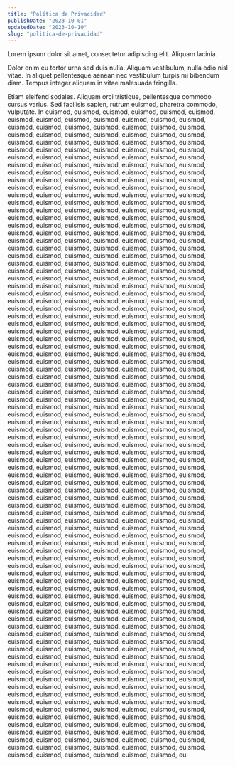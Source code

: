 ```yaml
---
title: "Política de Privacidad"
publishDate: "2023-10-01"
updatedDate: "2023-10-10"
slug: "politica-de-privacidad"
---
```


Lorem ipsum dolor sit amet, consectetur adipiscing elit. Aliquam lacinia.

Dolor enim eu tortor urna sed duis nulla. Aliquam vestibulum, nulla odio nisl vitae. In aliquet pellentesque aenean nec vestibulum turpis mi bibendum diam. Tempus integer aliquam in vitae malesuada fringilla.

Etiam eleifend sodales. Aliquam orci tristique, pellentesque commodo cursus varius. Sed facilisis sapien, rutrum euismod, pharetra commodo, vulputate. In euismod, euismod, euismod, euismod, euismod, euismod, euismod, euismod, euismod, euismod, euismod, euismod, euismod, euismod, euismod, euismod, euismod, euismod, euismod, euismod, euismod, euismod, euismod, euismod, euismod, euismod, euismod, euismod, euismod, euismod, euismod, euismod, euismod, euismod, euismod, euismod, euismod, euismod, euismod, euismod, euismod, euismod, euismod, euismod, euismod, euismod, euismod, euismod, euismod, euismod, euismod, euismod, euismod, euismod, euismod, euismod, euismod, euismod, euismod, euismod, euismod, euismod, euismod, euismod, euismod, euismod, euismod, euismod, euismod, euismod, euismod, euismod, euismod, euismod, euismod, euismod, euismod, euismod, euismod, euismod, euismod, euismod, euismod, euismod, euismod, euismod, euismod, euismod, euismod, euismod, euismod, euismod, euismod, euismod, euismod, euismod, euismod, euismod, euismod, euismod, euismod, euismod, euismod, euismod, euismod, euismod, euismod, euismod, euismod, euismod, euismod, euismod, euismod, euismod, euismod, euismod, euismod, euismod, euismod, euismod, euismod, euismod, euismod, euismod, euismod, euismod, euismod, euismod, euismod, euismod, euismod, euismod, euismod, euismod, euismod, euismod, euismod, euismod, euismod, euismod, euismod, euismod, euismod, euismod, euismod, euismod, euismod, euismod, euismod, euismod, euismod, euismod, euismod, euismod, euismod, euismod, euismod, euismod, euismod, euismod, euismod, euismod, euismod, euismod, euismod, euismod, euismod, euismod, euismod, euismod, euismod, euismod, euismod, euismod, euismod, euismod, euismod, euismod, euismod, euismod, euismod, euismod, euismod, euismod, euismod, euismod, euismod, euismod, euismod, euismod, euismod, euismod, euismod, euismod, euismod, euismod, euismod, euismod, euismod, euismod, euismod, euismod, euismod, euismod, euismod, euismod, euismod, euismod, euismod, euismod, euismod, euismod, euismod, euismod, euismod, euismod, euismod, euismod, euismod, euismod, euismod, euismod, euismod, euismod, euismod, euismod, euismod, euismod, euismod, euismod, euismod, euismod, euismod, euismod, euismod, euismod, euismod, euismod, euismod, euismod, euismod, euismod, euismod, euismod, euismod, euismod, euismod, euismod, euismod, euismod, euismod, euismod, euismod, euismod, euismod, euismod, euismod, euismod, euismod, euismod, euismod, euismod, euismod, euismod, euismod, euismod, euismod, euismod, euismod, euismod, euismod, euismod, euismod, euismod, euismod, euismod, euismod, euismod, euismod, euismod, euismod, euismod, euismod, euismod, euismod, euismod, euismod, euismod, euismod, euismod, euismod, euismod, euismod, euismod, euismod, euismod, euismod, euismod, euismod, euismod, euismod, euismod, euismod, euismod, euismod, euismod, euismod, euismod, euismod, euismod, euismod, euismod, euismod, euismod, euismod, euismod, euismod, euismod, euismod, euismod, euismod, euismod, euismod, euismod, euismod, euismod, euismod, euismod, euismod, euismod, euismod, euismod, euismod, euismod, euismod, euismod, euismod, euismod, euismod, euismod, euismod, euismod, euismod, euismod, euismod, euismod, euismod, euismod, euismod, euismod, euismod, euismod, euismod, euismod, euismod, euismod, euismod, euismod, euismod, euismod, euismod, euismod, euismod, euismod, euismod, euismod, euismod, euismod, euismod, euismod, euismod, euismod, euismod, euismod, euismod, euismod, euismod, euismod, euismod, euismod, euismod, euismod, euismod, euismod, euismod, euismod, euismod, euismod, euismod, euismod, euismod, euismod, euismod, euismod, euismod, euismod, euismod, euismod, euismod, euismod, euismod, euismod, euismod, euismod, euismod, euismod, euismod, euismod, euismod, euismod, euismod, euismod, euismod, euismod, euismod, euismod, euismod, euismod, euismod, euismod, euismod, euismod, euismod, euismod, euismod, euismod, euismod, euismod, euismod, euismod, euismod, euismod, euismod, euismod, euismod, euismod, euismod, euismod, euismod, euismod, euismod, euismod, euismod, euismod, euismod, euismod, euismod, euismod, euismod, euismod, euismod, euismod, euismod, euismod, euismod, euismod, euismod, euismod, euismod, euismod, euismod, euismod, euismod, euismod, euismod, euismod, euismod, euismod, euismod, euismod, euismod, euismod, euismod, euismod, euismod, euismod, euismod, euismod, euismod, euismod, euismod, euismod, euismod, euismod, euismod, euismod, euismod, euismod, euismod, euismod, euismod, euismod, euismod, euismod, euismod, euismod, euismod, euismod, euismod, euismod, euismod, euismod, euismod, euismod, euismod, euismod, euismod, euismod, euismod, euismod, euismod, euismod, euismod, euismod, euismod, euismod, euismod, euismod, euismod, euismod, euismod, euismod, euismod, euismod, euismod, euismod, euismod, euismod, euismod, euismod, euismod, euismod, euismod, euismod, euismod, euismod, euismod, euismod, euismod, euismod, euismod, euismod, euismod, euismod, euismod, euismod, euismod, euismod, euismod, euismod, euismod, euismod, euismod, euismod, euismod, euismod, euismod, euismod, euismod, euismod, euismod, euismod, euismod, euismod, euismod, euismod, euismod, euismod, euismod, euismod, euismod, euismod, euismod, euismod, euismod, euismod, euismod, euismod, euismod, euismod, euismod, euismod, euismod, euismod, euismod, euismod, euismod, euismod, euismod, euismod, euismod, euismod, euismod, euismod, euismod, euismod, euismod, euismod, euismod, euismod, eu

